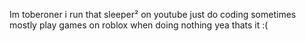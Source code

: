 Im toberoner
i run that sleeper² on youtube
just do coding sometimes
mostly play games on roblox when doing nothing
yea thats it :(
